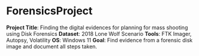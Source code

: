 # ForensicsProject
**Project Title**: Finding the digital evidences for planning for mass shooting using Disk Forensics   **Dataset**: 2018 Lone Wolf Scenario   **Tools**: FTK Imager, Autopsy, Volatility   **OS**: Windows 11   **Goal**: Find evidence from a forensic disk image and document all steps taken.
